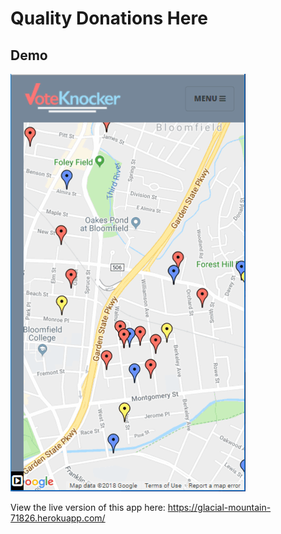 # Quality Donations Here

## Demo

![play Gif](https://github.com/lzapson/VoteKnockerApp/blob/master/readme-images/voteknocker.gif)

View the live version of this app here: https://glacial-mountain-71826.herokuapp.com/